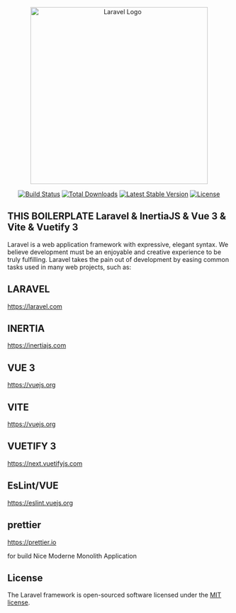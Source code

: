 <p align="center"><a href="https://laravel.com" target="_blank"><img src="https://raw.githubusercontent.com/laravel/art/master/logo-lockup/5%20SVG/2%20CMYK/1%20Full%20Color/laravel-logolockup-cmyk-red.svg" width="400" alt="Laravel Logo"></a></p>

<p align="center">
<a href="https://github.com/laravel/framework/actions"><img src="https://github.com/laravel/framework/workflows/tests/badge.svg" alt="Build Status"></a>
<a href="https://packagist.org/packages/laravel/framework"><img src="https://img.shields.io/packagist/dt/laravel/framework" alt="Total Downloads"></a>
<a href="https://packagist.org/packages/laravel/framework"><img src="https://img.shields.io/packagist/v/laravel/framework" alt="Latest Stable Version"></a>
<a href="https://packagist.org/packages/laravel/framework"><img src="https://img.shields.io/packagist/l/laravel/framework" alt="License"></a>
</p>

## THIS BOILERPLATE Laravel & InertiaJS & Vue 3 & Vite & Vuetify 3

Laravel is a web application framework with expressive, elegant syntax. We believe development must be an enjoyable and creative experience to be truly fulfilling. Laravel takes the pain out of development by easing common tasks used in many web projects, such as:

## LARAVEL
https://laravel.com

## INERTIA
https://inertiajs.com

## VUE 3
https://vuejs.org

## VITE
https://vuejs.org

## VUETIFY 3
https://next.vuetifyjs.com

## EsLint/VUE
https://eslint.vuejs.org

## prettier
https://prettier.io

for build Nice Moderne Monolith Application 


## License

The Laravel framework is open-sourced software licensed under the [MIT license](https://opensource.org/licenses/MIT).
